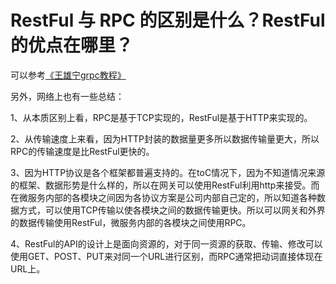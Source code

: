 # RestFul 与 RPC 的区别是什么？RestFul 的优点在哪里？

可以参考[《王雄宁grpc教程》](http://polygonx.top/wxning-blog/base/grpc/)

另外，网络上也有一些总结：

1、从本质区别上看，RPC是基于TCP实现的，RestFul是基于HTTP来实现的。

2、从传输速度上来看，因为HTTP封装的数据量更多所以数据传输量更大，所以RPC的传输速度是比RestFul更快的。

3、因为HTTP协议是各个框架都普遍支持的。在toC情况下，因为不知道情况来源的框架、数据形势是什么样的，所以在网关可以使用RestFul利用http来接受。而在微服务内部的各模块之间因为各协议方案是公司内部自己定的，所以知道各种数据方式，可以使用TCP传输以使各模块之间的数据传输更快。所以可以网关和外界的数据传输使用RestFul，微服务内部的各模块之间使用RPC。

4、RestFul的API的设计上是面向资源的，对于同一资源的获取、传输、修改可以使用GET、POST、PUT来对同一个URL进行区别，而RPC通常把动词直接体现在URL上。
